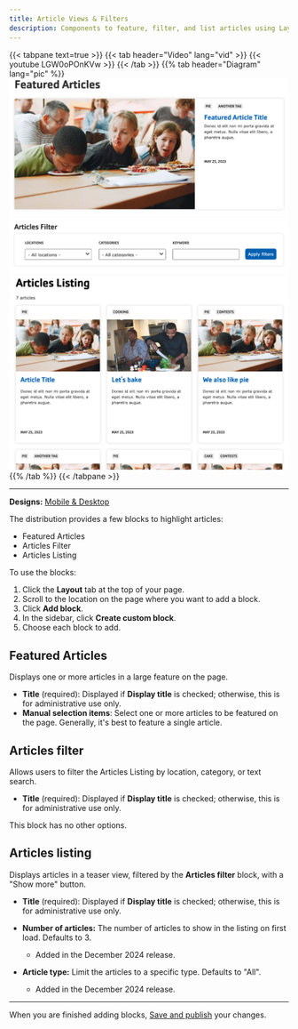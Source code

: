 ```yaml
---
title: Article Views & Filters
description: Components to feature, filter, and list articles using Layout Builder.
---
```


{{< tabpane text=true >}}
{{< tab header="Video" lang="vid" >}}
{{< youtube LGW0oPOnKVw >}}
{{< /tab >}}
{{% tab header="Diagram" lang="pic" %}}
![A screenshot showing the Featured articles block.](article-views--featured.png)
![A screenshot showing the Articles filter block.](article-views--filter.png)
![A screenshot showing the Articles listing block.](article-views--listing.png)
{{% /tab %}}
{{< /tabpane >}}

-----

**Designs:** [Mobile & Desktop](<../../../../../../assets/img/designs/lb-ui-kit/Article List.jpg>)

The distribution provides a few blocks to highlight articles:

*   Featured Articles
*   Articles Filter
*   Articles Listing

To use the blocks:

1.  Click the **Layout** tab at the top of your page.
2.  Scroll to the location on the page where you want to add a block.
3.  Click **Add block**.
4.  In the sidebar, click **Create custom block**.
5.  Choose each block to add.

## Featured Articles

Displays one or more articles in a large feature on the page.

*   **Title** (required): Displayed if **Display title** is checked; otherwise, this is for administrative use only.
*   **Manual selection items**: Select one or more articles to be featured on the page. Generally, it's best to feature a single article.

## Articles filter

Allows users to filter the Articles Listing by location, category, or text search.

*   **Title** (required): Displayed if **Display title** is checked; otherwise, this is for administrative use only.

This block has no other options.

## Articles listing

Displays articles in a teaser view, filtered by the **Articles filter** block, with a "Show more" button.

*   **Title** (required): Displayed if **Display title** is checked; otherwise, this is for administrative use only.
*   **Number of articles:** The number of articles to show in the listing on first load. Defaults to 3.

    *   Added in the December 2024 release.
*   **Article type:** Limit the articles to a specific type. Defaults to "All".

    *   Added in the December 2024 release.

---

When you are finished adding blocks, [Save and publish](../#saving-and-publishing) your changes.
